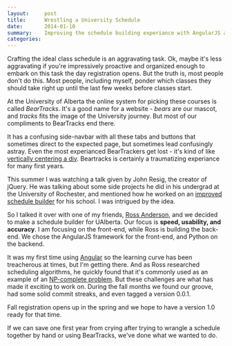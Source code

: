 ```yaml
---
layout:     post
title:      Wrestling a University Schedule
date:       2014-01-10
summary:    Improving the schedule building experiance with AngularJS and Python
categories: 
---
```


Crafting the ideal class schedule is an aggravating task.  Ok, maybe it's less aggravating if you're impressively proactive and organized enough to embark on this task the day registration opens.  But the truth is, most people don't do this.  Most people, including myself, ponder which classes they should take right up until the last few weeks before classes start.

At the University of Alberta the online system for picking these courses is called *BearTracks*.  It's a good name for a website - *bears* are our mascot, and *tracks* fits the image of the University journey.  But most of our compliments to BearTracks end there.

It has a confusing side-navbar with all these tabs and buttons that sometimes direct to the expected page, but sometimes lead confusingly astray.  Even the most experianced BearTrackers get lost - it's kind of like [vertically centering a div](http://stackoverflow.com/questions/396145/how-to-vertically-center-a-div-for-all-browsers).  Beartracks is certainly a traumatizing experiance for many first years.

This summer I was watching a talk given by John Resig, the creator of jQuery.  He was talking about some side projects he did in his undergrad at the University of Rochester, and mentioned how he worked on an [improved schedule builder](http://schedule.csh.rit.edu/) for his school.  I was intrigued by the idea. 

So I talked it over with one of my friends, [Ross Anderson](https://github.com/rosshamish), and we decided to make a schedule builder for UAlberta.  Our focus is **speed, usability, and accuracy**.  I am focusing on the front-end, while Ross is building the back-end.  We chose the AngularJS framework for the front-end, and Python on the backend.  

It was my first time using [Angular](http://briantford.com/blog/huuuuuge-angular-apps) so the learning curve has been treacherous at times, but I'm getting there.  And as Ross researched scheduling algorithms, he quickly found that it's commonly used as an example of an [NP-complete problem](http://stackoverflow.com/questions/1857244/np-vs-np-complete-vs-np-hard-what-does-it-all-mean).  But these challenges are what has made it exciting to work on. During the fall months we found our groove, had some solid commit streaks, and even tagged a version 0.0.1.  

Fall registration opens up in the spring and we hope to have a version 1.0 ready for that time.  

If we can save one first year from crying after trying to wrangle a schedule together by hand or using BearTracks, we've done what we wanted to do.



